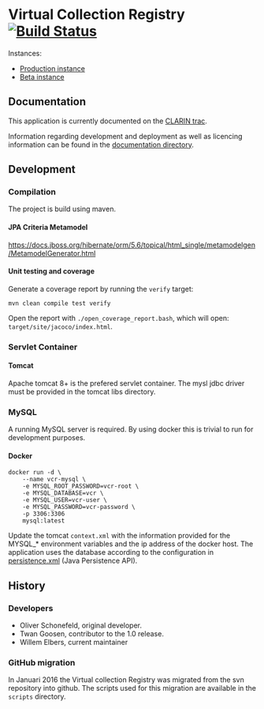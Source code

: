 # Virtual Collection Registry [![Build Status](https://travis-ci.org/clarin-eric/VirtualCollectionRegistry.svg?branch=milestone-1.2)](https://travis-ci.org/clarin-eric/VirtualCollectionRegistry)

Instances:

* [Production instance](https://collections.clarin.eu/)
* [Beta instance](https://beta-vcr.clarin.eu)

## Documentation
This application is currently documented on the [CLARIN trac](https://trac.clarin.eu/wiki/VirtualCollectionRegistry).

Information regarding development and deployment as well as licencing information can be found in the [documentation directory](doc).

## Development

### Compilation

The project is build using maven.

#### JPA Criteria Metamodel
https://docs.jboss.org/hibernate/orm/5.6/topical/html_single/metamodelgen/MetamodelGenerator.html

#### Unit testing and coverage

Generate a coverage report by running the `verify` target:
```
mvn clean compile test verify
```
Open the report with `./open_coverage_report.bash`, which will open: `target/site/jacoco/index.html`.

### Servlet Container

#### Tomcat

Apache tomcat 8+ is the prefered servlet container. The mysl jdbc driver
must be provided in the tomcat libs directory.

### MySQL

A running MySQL server is required. By using docker this is trivial to run for development purposes.

#### Docker 

```
docker run -d \
    --name vcr-mysql \
    -e MYSQL_ROOT_PASSWORD=vcr-root \
    -e MYSQL_DATABASE=vcr \
    -e MYSQL_USER=vcr-user \
    -e MYSQL_PASSWORD=vcr-password \
    -p 3306:3306 
    mysql:latest
```

Update the tomcat `context.xml` with the information provided for the MYSQL_* environment variables and the ip address of the docker host.
The application uses the database according to the configuration in [persistence.xml](src/main/resources/META-INF/persistence.xml) (Java Persistence API).

## History

### Developers
* Oliver Schonefeld, original developer.
* Twan Goosen, contributor to the 1.0 release.
* Willem Elbers, current maintainer

### GitHub migration

In Januari 2016 the Virtual collection Registry was migrated from the svn repository into github. The scripts used for this migration are available in the `scripts` directory.
